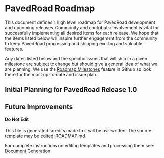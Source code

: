 # PavedRoad Roadmap

This document defines a high level roadmap for PavedRoad development
and upcoming releases.
Community and contributor involvement is vital for successfully implementing
all desired items for each release.
We hope that the items listed below will inspire further engagement from the community
to keep PavedRoad progressing and shipping exciting and valuable features.

Any dates listed below and the specific issues that will ship in a given milestone
are subject to change but should give a general idea of what we are planning.
We use the [Roadmap Milestones](https://github.com/pavedroad-io/pavedroad/milestones)
feature in Github so look there for the most up-to-date and issue plan.

## Initial Planning for PavedRoad Release 1.0

## Future Improvements

#### Do Not Edit
This file is generated so edits made to it will be overwritten.
The source template may be edited:
[ROADMAP.md](/assets/templates/default/ROADMAP.md)

For complete instructions on editing templates and processing them see:
[Document Generation](/assets/README.md)
